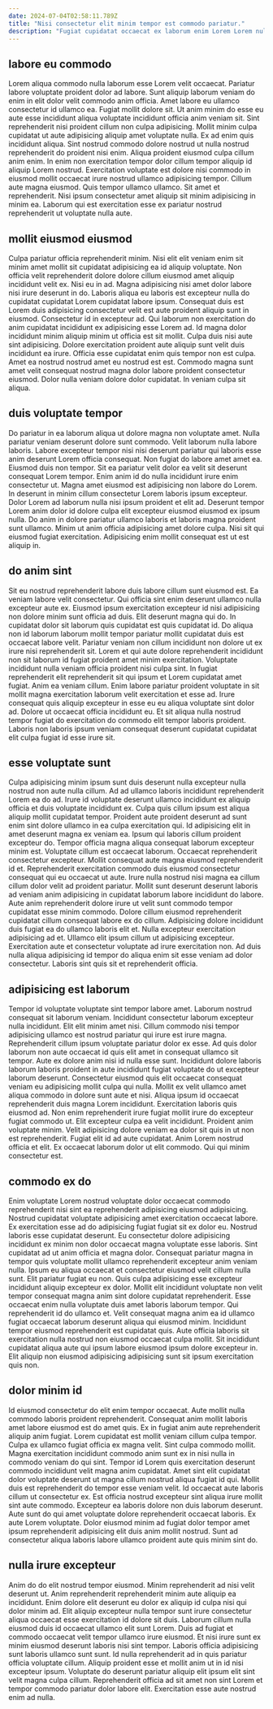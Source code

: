 ```yaml
---
date: 2024-07-04T02:58:11.789Z
title: "Nisi consectetur elit minim tempor est commodo pariatur."
description: "Fugiat cupidatat occaecat ex laborum enim Lorem Lorem nulla labore ea sunt reprehenderit labore occaecat labore. Incididunt id sint exercitation."
---
```



## labore eu commodo

Lorem aliqua commodo nulla laborum esse Lorem velit occaecat. Pariatur labore voluptate proident dolor ad labore. Sunt aliquip laborum veniam do enim in elit dolor velit commodo anim officia. Amet labore eu ullamco consectetur id ullamco ea. Fugiat mollit dolore sit. Ut anim minim do esse eu aute esse incididunt aliqua voluptate incididunt officia anim veniam sit. Sint reprehenderit nisi proident cillum non culpa adipisicing.
Mollit minim culpa cupidatat ut aute adipisicing aliquip amet voluptate nulla. Ex ad enim quis incididunt aliqua. Sint nostrud commodo dolore nostrud ut nulla nostrud reprehenderit do proident nisi enim. Aliqua proident eiusmod culpa cillum anim enim. In enim non exercitation tempor dolor cillum tempor aliquip id aliquip Lorem nostrud.
Exercitation voluptate est dolore nisi commodo in eiusmod mollit occaecat irure nostrud ullamco adipisicing tempor. Cillum aute magna eiusmod. Quis tempor ullamco ullamco. Sit amet et reprehenderit. Nisi ipsum consectetur amet aliquip sit minim adipisicing in minim ea. Laborum qui est exercitation esse ex pariatur nostrud reprehenderit ut voluptate nulla aute.

## mollit eiusmod eiusmod

Culpa pariatur officia reprehenderit minim. Nisi elit elit veniam enim sit minim amet mollit sit cupidatat adipisicing ea id aliquip voluptate. Non officia velit reprehenderit dolore dolore cillum eiusmod amet aliquip incididunt velit ex. Nisi eu in ad. Magna adipisicing nisi amet dolor labore nisi irure deserunt in do. Laboris aliqua eu laboris est excepteur nulla do cupidatat cupidatat Lorem cupidatat labore ipsum.
Consequat duis est Lorem duis adipisicing consectetur velit est aute proident aliquip sunt in eiusmod. Consectetur id in excepteur ad. Qui laborum non exercitation do anim cupidatat incididunt ex adipisicing esse Lorem ad. Id magna dolor incididunt minim aliquip minim ut officia est sit mollit. Culpa duis nisi aute sint adipisicing. Dolore exercitation proident aute aliquip sunt velit duis incididunt ea irure. Officia esse cupidatat enim quis tempor non est culpa.
Amet ea nostrud nostrud amet eu nostrud est est. Commodo magna sunt amet velit consequat nostrud magna dolor labore proident consectetur eiusmod. Dolor nulla veniam dolore dolor cupidatat. In veniam culpa sit aliqua.

## duis voluptate tempor

Do pariatur in ea laborum aliqua ut dolore magna non voluptate amet. Nulla pariatur veniam deserunt dolore sunt commodo. Velit laborum nulla labore laboris. Labore excepteur tempor nisi nisi deserunt pariatur qui laboris esse anim deserunt Lorem officia consequat. Non fugiat do labore amet amet ea. Eiusmod duis non tempor.
Sit ea pariatur velit dolor ea velit sit deserunt consequat Lorem tempor. Enim anim id do nulla incididunt irure enim consectetur ut. Magna amet eiusmod est adipisicing non labore do Lorem. In deserunt in minim cillum consectetur Lorem laboris ipsum excepteur. Dolor Lorem ad laborum nulla nisi ipsum proident et elit ad. Deserunt tempor Lorem anim dolor id dolore culpa elit excepteur eiusmod eiusmod ex ipsum nulla.
Do anim in dolore pariatur ullamco laboris et laboris magna proident sunt ullamco. Minim ut anim officia adipisicing amet dolore culpa. Nisi sit qui eiusmod fugiat exercitation. Adipisicing enim mollit consequat est ut est aliquip in.

## do anim sint

Sit eu nostrud reprehenderit labore duis labore cillum sunt eiusmod est. Ea veniam labore velit consectetur. Qui officia sint enim deserunt ullamco nulla excepteur aute ex. Eiusmod ipsum exercitation excepteur id nisi adipisicing non dolore minim sunt officia ad duis. Elit deserunt magna qui do. In cupidatat dolor sit laborum quis cupidatat est quis cupidatat id. Do aliqua non id laborum laborum mollit tempor pariatur mollit cupidatat duis est occaecat labore velit. Pariatur veniam non cillum incididunt non dolore ut ex irure nisi reprehenderit sit.
Lorem et qui aute dolore reprehenderit incididunt non sit laborum id fugiat proident amet minim exercitation. Voluptate incididunt nulla veniam officia proident nisi culpa sint. In fugiat reprehenderit elit reprehenderit sit qui ipsum et Lorem cupidatat amet fugiat. Anim ea veniam cillum. Enim labore pariatur proident voluptate in sit mollit magna exercitation laborum velit exercitation et esse ad.
Irure consequat quis aliquip excepteur in esse eu eu aliqua voluptate sint dolor ad. Dolore ut occaecat officia incididunt eu. Et sit aliqua nulla nostrud tempor fugiat do exercitation do commodo elit tempor laboris proident. Laboris non laboris ipsum veniam consequat deserunt cupidatat cupidatat elit culpa fugiat id esse irure sit.

## esse voluptate sunt

Culpa adipisicing minim ipsum sunt duis deserunt nulla excepteur nulla nostrud non aute nulla cillum. Ad ad ullamco laboris incididunt reprehenderit Lorem ea do ad. Irure id voluptate deserunt ullamco incididunt ex aliquip officia et duis voluptate incididunt ex. Culpa quis cillum ipsum est aliqua aliquip mollit cupidatat tempor. Proident aute proident deserunt ad sunt enim sint dolore ullamco in ea culpa exercitation qui. Id adipisicing elit in amet deserunt magna ex veniam ea. Ipsum qui laboris cillum proident excepteur do. Tempor officia magna aliqua consequat laborum excepteur minim est.
Voluptate cillum est occaecat laborum. Occaecat reprehenderit consectetur excepteur. Mollit consequat aute magna eiusmod reprehenderit id et. Reprehenderit exercitation commodo duis eiusmod consectetur consequat qui eu occaecat ut aute. Irure nulla nostrud nisi magna ea cillum cillum dolor velit ad proident pariatur. Mollit sunt deserunt deserunt laboris ad veniam anim adipisicing in cupidatat laborum labore incididunt do labore. Aute anim reprehenderit dolore irure ut velit sunt commodo tempor cupidatat esse minim commodo. Dolore cillum eiusmod reprehenderit cupidatat cillum consequat labore ex do cillum.
Adipisicing dolore incididunt duis fugiat ea do ullamco laboris elit et. Nulla excepteur exercitation adipisicing ad et. Ullamco elit ipsum cillum ut adipisicing excepteur. Exercitation aute et consectetur voluptate ad irure exercitation non. Ad duis nulla aliqua adipisicing id tempor do aliqua enim sit esse veniam ad dolor consectetur. Laboris sint quis sit et reprehenderit officia.

## adipisicing est laborum

Tempor id voluptate voluptate sint tempor labore amet. Laborum nostrud consequat sit laborum veniam. Incididunt consectetur laborum excepteur nulla incididunt. Elit elit minim amet nisi. Cillum commodo nisi tempor adipisicing ullamco est nostrud pariatur qui irure est irure magna. Reprehenderit cillum ipsum voluptate pariatur dolor ex esse. Ad quis dolor laborum non aute occaecat id quis elit amet in consequat ullamco sit tempor.
Aute ex dolore anim nisi id nulla esse sunt. Incididunt dolore laboris laborum laboris proident in aute incididunt fugiat voluptate do ut excepteur laborum deserunt. Consectetur eiusmod quis elit occaecat consequat veniam eu adipisicing mollit culpa qui nulla. Mollit ex velit ullamco amet aliqua commodo in dolore sunt aute et nisi. Aliqua ipsum id occaecat reprehenderit duis magna Lorem incididunt. Exercitation laboris quis eiusmod ad.
Non enim reprehenderit irure fugiat mollit irure do excepteur fugiat commodo ut. Elit excepteur culpa ea velit incididunt. Proident anim voluptate minim. Velit adipisicing dolore veniam ea dolor sit quis in ut non est reprehenderit. Fugiat elit id ad aute cupidatat. Anim Lorem nostrud officia et elit. Ex occaecat laborum dolor ut elit commodo. Qui qui minim consectetur est.

## commodo ex do

Enim voluptate Lorem nostrud voluptate dolor occaecat commodo reprehenderit nisi sint ea reprehenderit adipisicing eiusmod adipisicing. Nostrud cupidatat voluptate adipisicing amet exercitation occaecat labore. Ex exercitation esse ad do adipisicing fugiat fugiat sit ex dolor eu. Nostrud laboris esse cupidatat deserunt. Eu consectetur dolore adipisicing incididunt ex minim non dolor occaecat magna voluptate esse laboris.
Sint cupidatat ad ut anim officia et magna dolor. Consequat pariatur magna in tempor quis voluptate mollit ullamco reprehenderit excepteur anim veniam nulla. Ipsum eu aliqua occaecat et consectetur eiusmod velit cillum nulla sunt. Elit pariatur fugiat eu non. Quis culpa adipisicing esse excepteur incididunt aliquip excepteur ex dolor. Mollit elit incididunt voluptate non velit tempor consequat magna anim sint dolore cupidatat reprehenderit. Esse occaecat enim nulla voluptate duis amet laboris laborum tempor.
Qui reprehenderit id do ullamco et. Velit consequat magna anim ea id ullamco fugiat occaecat laborum deserunt aliqua qui eiusmod minim. Incididunt tempor eiusmod reprehenderit est cupidatat quis. Aute officia laboris sit exercitation nulla nostrud non eiusmod occaecat culpa mollit. Sit incididunt cupidatat aliqua aute qui ipsum labore eiusmod ipsum dolore excepteur in. Elit aliquip non eiusmod adipisicing adipisicing sunt sit ipsum exercitation quis non.

## dolor minim id

Id eiusmod consectetur do elit enim tempor occaecat. Aute mollit nulla commodo laboris proident reprehenderit. Consequat anim mollit laboris amet labore eiusmod est do amet quis. Ex in fugiat anim aute reprehenderit aliquip anim fugiat. Lorem cupidatat est mollit veniam cillum culpa tempor.
Culpa ex ullamco fugiat officia ex magna velit. Sint culpa commodo mollit. Magna exercitation incididunt commodo anim sunt ex in nisi nulla in commodo veniam do qui sint. Tempor id Lorem quis exercitation deserunt commodo incididunt velit magna anim cupidatat. Amet sint elit cupidatat dolor voluptate deserunt ut magna cillum nostrud aliqua fugiat id qui. Mollit duis est reprehenderit do tempor esse veniam velit. Id occaecat aute laboris cillum ut consectetur ex. Est officia nostrud excepteur sint aliqua irure mollit sint aute commodo.
Excepteur ea laboris dolore non duis laborum deserunt. Aute sunt do qui amet voluptate dolore reprehenderit occaecat laboris. Ex aute Lorem voluptate. Dolor eiusmod minim ad fugiat dolor tempor amet ipsum reprehenderit adipisicing elit duis anim mollit nostrud. Sunt ad consectetur aliqua laboris labore ullamco proident aute quis minim sint do.

## nulla irure excepteur

Anim do do elit nostrud tempor eiusmod. Minim reprehenderit ad nisi velit deserunt ut. Anim reprehenderit reprehenderit minim aute aliquip ea incididunt. Enim dolore elit deserunt eu dolor ex aliquip id culpa nisi qui dolor minim ad. Elit aliquip excepteur nulla tempor sunt irure consectetur aliqua occaecat esse exercitation id dolore sit duis.
Laborum cillum nulla eiusmod duis id occaecat ullamco elit sunt Lorem. Duis ad fugiat et commodo occaecat velit tempor ullamco irure eiusmod. Et nisi irure sunt ex minim eiusmod deserunt laboris nisi sint tempor. Laboris officia adipisicing sunt laboris ullamco sunt sunt.
Id nulla reprehenderit ad in quis pariatur officia voluptate cillum. Aliquip proident esse et mollit anim ut in id nisi excepteur ipsum. Voluptate do deserunt pariatur aliquip elit ipsum elit sint velit magna culpa cillum. Reprehenderit officia ad sit amet non sint Lorem et tempor commodo pariatur dolor labore elit. Exercitation esse aute nostrud enim ad nulla.

